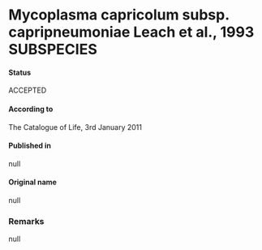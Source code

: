 Mycoplasma capricolum subsp. capripneumoniae Leach et al., 1993 SUBSPECIES
=======

#### Status
ACCEPTED

#### According to
The Catalogue of Life, 3rd January 2011

#### Published in
null

#### Original name
null

### Remarks
null
